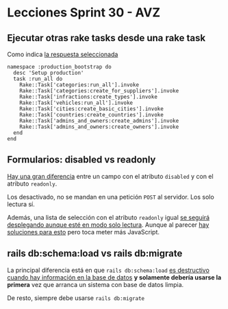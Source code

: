 # Lecciones Sprint 30 - AVZ

## Ejecutar otras rake tasks desde una rake task

Como indica [la respuesta seleccionada](https://stackoverflow.com/a/1290119/1407371)


    namespace :production_bootstrap do
      desc 'Setup production'
      task :run_all do
        Rake::Task['categories:run_all'].invoke
        Rake::Task['categories:create_for_suppliers'].invoke
        Rake::Task['infractions:create_types'].invoke
        Rake::Task['vehicles:run_all'].invoke
        Rake::Task['cities:create_basic_cities'].invoke
        Rake::Task['countries:create_countries'].invoke
        Rake::Task['admins_and_owners:create_admins'].invoke
        Rake::Task['admins_and_owners:create_owners'].invoke
      end
    end


## Formularios: disabled vs readonly

[Hay una gran diferencia](https://stackoverflow.com/questions/7357256/disabled-form-inputs-do-not-appear-in-the-request) entre un campo con el atributo `disabled` y con el atributo `readonly`.

Los desactivado, no se mandan en una petición `POST` al servidor. Los solo lectura sí.

Además, una lista de selección con el atributo `readonly` igual [se seguirá desplegando aunque esté en modo solo lectura](https://github.com/plataformatec/simple_form/issues/1513). Aunque al parecer [hay soluciones para esto](https://stackoverflow.com/questions/368813/html-form-readonly-select-tag-input) pero toca meter más JavaScript.


## rails db:schema:load vs rails db:migrate

La principal diferencia está en que `rails db:schema:load` [es destructivo cuando hay información en la base de datos](https://stackoverflow.com/a/5905958/1407371) **y solamente debería usarse la primera** vez que arranca un sistema con base de datos limpia.

De resto, siempre debe usarse `rails db:migrate`

